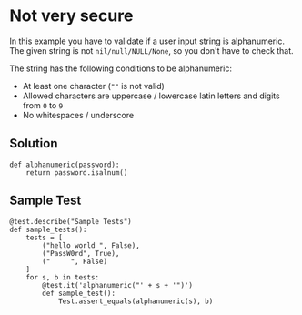 # Not very secure
In this example you have to validate if a user input string is alphanumeric. 
The given string is not `nil/null/NULL/None`, so you don't have to check that.

The string has the following conditions to be alphanumeric:

* At least one character (`""` is not valid)
* Allowed characters are uppercase / lowercase latin letters and digits from `0` to `9`
* No whitespaces / underscore

## Solution
```
def alphanumeric(password):
    return password.isalnum()
```

## Sample Test
```
@test.describe("Sample Tests")
def sample_tests():
    tests = [
        ("hello world_", False),
        ("PassW0rd", True),
        ("     ", False)
    ]
    for s, b in tests:
        @test.it('alphanumeric("' + s + '")')
        def sample_test():
            Test.assert_equals(alphanumeric(s), b)
```